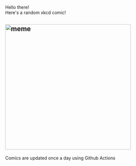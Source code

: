 Hello there! <br>Here's a random xkcd comic!<br>
## <img src="https://imgs.xkcd.com/comics/interblag.png" alt="meme" width="400"/><br>
Comics are updated once a day using Github Actions